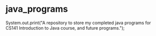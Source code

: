 # java_programs
System.out.print("A repository to store my completed java programs for CS141 Introduction to Java course, and future programs.");
